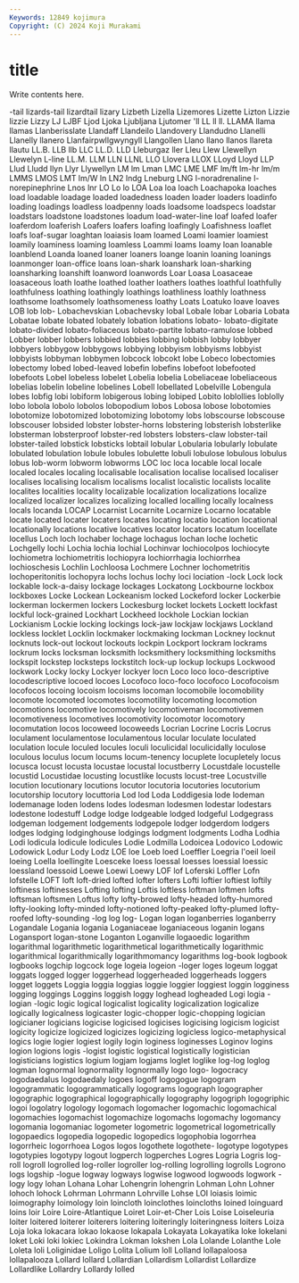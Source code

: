 ```yaml
---
Keywords: 12849 kojimura
Copyright: (C) 2024 Koji Murakami
---
```


# title

Write contents here.



-tail lizards-tail
lizardtail lizary Lizbeth Lizella Lizemores Lizette Lizton Lizzie lizzie Lizzy
LJ LJBF Ljod Ljoka Ljubljana Ljutomer 'll LL ll ll.
LLAMA llama llamas Llanberisslate Llandaff Llandeilo Llandovery Llandudno Llanelli Llanelly
llanero Llanfairpwllgwyngyll Llangollen Llano llano llanos llareta llautu LL.B. LLB
llb LLC LL.D. LLD Lleburgaz ller Lleu Llew Llewellyn Llewelyn
L-line LL.M. LLM LLN LLNL LLO Llovera LLOX LLoyd Lloyd
LLP Llud Lludd llyn Llyr Llywellyn LM lm Lman LMC
LME LMF lm/ft lm-hr lm/m LMMS LMOS LMT lm/W ln
LN2 lndg Lneburg LNG l-noradrenaline l-norepinephrine Lnos lnr LO Lo
lo LOA Loa loa loach Loachapoka loaches load loadable loadage
loaded loadedness loaden loader loaders loadinfo loading loadings loadless loadpenny
loads loadsome loadspecs loadstar loadstars loadstone loadstones loadum load-water-line loaf
loafed loafer loaferdom loaferish Loafers loafers loafing loafingly Loafishness loaflet
loafs loaf-sugar loaghtan loaiasis loam loamed Loami loamier loamiest loamily
loaminess loaming loamless Loammi loams loamy loan loanable loanblend Loanda
loaned loaner loaners loange loanin loaning loanings loanmonger loan-office loans
loan-shark loanshark loan-sharking loansharking loanshift loanword loanwords Loar Loasa Loasaceae
loasaceous loath loathe loathed loather loathers loathes loathful loathfully loathfulness
loathing loathingly loathings loathliness loathly loathness loathsome loathsomely loathsomeness loathy
Loats Loatuko loave loaves LOB lob lob- Lobachevskian Lobachevsky lobal
Lobale lobar Lobaria Lobata Lobatae lobate lobated lobately lobation lobations
lobato- lobato-digitate lobato-divided lobato-foliaceous lobato-partite lobato-ramulose lobbed Lobber lobber lobbers
lobbied lobbies lobbing lobbish lobby lobbyer lobbyers lobbygow lobbygows lobbying
lobbyism lobbyisms lobbyist lobbyists lobbyman lobbymen lobcock lobcokt lobe Lobeco
lobectomies lobectomy lobed lobed-leaved lobefin lobefins lobefoot lobefooted lobefoots Lobel
lobeless lobelet Lobelia lobelia Lobeliaceae lobeliaceous lobelias lobelin lobeline lobelines
Lobell lobellated Lobelville Lobengula lobes lobfig lobi lobiform lobigerous lobing
lobiped Lobito loblollies loblolly lobo lobola lobolo lobolos lobopodium lobos
Lobosa lobose lobotomies lobotomize lobotomized lobotomizing lobotomy lobs lobscourse lobscouse
lobscouser lobsided lobster lobster-horns lobstering lobsterish lobsterlike lobsterman lobsterproof lobster-red
lobsters lobsters-claw lobster-tail lobster-tailed lobstick lobsticks lobtail lobular Lobularia lobularly
lobulate lobulated lobulation lobule lobules lobulette lobuli lobulose lobulous lobulus
lobus lob-worm lobworm lobworms LOC loc loca locable local locale
localed locales localing localisable localisation localise localised localiser localises localising
localism localisms localist localistic localists localite localites localities locality localizable
localization localizations localize localized localizer localizes localizing localled localling locally
localness locals locanda LOCAP Locarnist Locarnite Locarnize Locarno locatable locate
located locater locaters locates locating locatio location locational locationally locations
locative locatives locator locators locatum locellate locellus Loch loch lochaber
lochage lochagus lochan loche lochetic Lochgelly lochi Lochia lochia lochial
Lochinvar lochiocolpos lochiocyte lochiometra lochiometritis lochiopyra lochiorrhagia lochiorrhea lochioschesis Lochlin
Lochloosa Lochmere Lochner lochometritis lochoperitonitis lochopyra lochs lochus lochy loci
lociation -lock Lock lock lockable lock-a-daisy lockage lockages Lockatong Lockbourne
lockbox lockboxes Locke Lockean Lockeanism locked Lockeford locker Lockerbie lockerman
lockermen lockers Lockesburg locket lockets Lockett lockfast lockful lock-grained Lockhart
Lockheed lockhole Lockian lockian Lockianism Lockie locking lockings lock-jaw lockjaw
lockjaws Lockland lockless locklet Locklin lockmaker lockmaking lockman Lockney locknut
locknuts lock-out lockout lockouts lockpin Lockport lockram lockrams lockrum locks
locksman locksmith locksmithery locksmithing locksmiths lockspit lockstep locksteps lockstitch lock-up
lockup lockups Lockwood lockwork Locky locky Lockyer lockyer locn Loco
loco loco-descriptive locodescriptive locoed locoes Locofoco loco-foco locofoco Locofocoism locofocos
locoing locoism locoisms locoman locomobile locomobility locomote locomoted locomotes locomotility
locomoting locomotion locomotions locomotive locomotively locomotiveman locomotivemen locomotiveness locomotives locomotivity
locomotor locomotory locomutation locos locoweed locoweeds Locrian Locrine Locris Locrus
loculament loculamentose loculamentous locular loculate loculated loculation locule loculed locules
loculi loculicidal loculicidally loculose loculous loculus locum locums locum-tenency locuplete
locupletely locus locusca locust locusta locustae locustal locustberry Locustdale locustelle
locustid Locustidae locusting locustlike locusts locust-tree Locustville locution locutionary locutions
locutor locutoria locutories locutorium locutorship locutory locuttoria Lod lod Loda
Loddigesia lode lodeman lodemanage loden lodens lodes lodesman lodesmen lodestar
lodestars lodestone lodestuff Lodge lodge lodgeable lodged lodgeful Lodgegrass lodgeman
lodgement lodgements lodgepole lodger lodgerdom lodgers lodges lodging lodginghouse lodgings
lodgment lodgments Lodha Lodhia Lodi lodicula lodicule lodicules Lodie Lodmilla
Lodoicea Lodovico Lodowic Lodowick Lodur Lody Lodz LOE loe Loeb
loed Loeffler Loegria l'oeil loeil loeing Loella loellingite Loesceke loess
loessal loesses loessial loessic loessland loessoid Loewe Loewi Loewy LOF
lof Loferski Loffler Lofn lofstelle LOFT loft loft-dried lofted lofter
lofters Lofti loftier loftiest loftily loftiness loftinesses Lofting lofting Loftis
loftless loftman loftmen lofts loftsman loftsmen Loftus lofty lofty-browed lofty-headed
lofty-humored lofty-looking lofty-minded lofty-notioned lofty-peaked lofty-plumed lofty-roofed lofty-sounding -log log
log- Logan logan loganberries loganberry Logandale Logania logania Loganiaceae loganiaceous
loganin logans Logansport logan-stone Loganton Loganville logaoedic logarithm logarithmal logarithmetic
logarithmetical logarithmetically logarithmic logarithmical logarithmically logarithmomancy logarithms log-book logbook logbooks
logchip logcock loge logeia logeion -loger loges logeum loggat loggats
logged logger loggerhead loggerheaded loggerheads loggers logget loggets Loggia loggia
loggias loggie loggier loggiest loggin logginess logging loggings Loggins loggish
loggy loghead logheaded Logi logia -logian -logic logic logical logicalist
logicality logicalization logicalize logically logicalness logicaster logic-chopper logic-chopping logician logicianer
logicians logicise logicised logicises logicising logicism logicist logicity logicize logicized
logicizes logicizing logicless logico-metaphysical logics logie logier logiest logily login
loginess loginesses Loginov logins logion logions logis -logist logistic logistical
logistically logistician logisticians logistics logium logjam logjams loglet loglike log-log
loglog logman lognormal lognormality lognormally logo logo- logocracy logodaedalus logodaedaly
logoes logoff logogogue logogram logogrammatic logogrammatically logograms logograph logographer logographic
logographical logographically logography logogriph logogriphic logoi logolatry logology logomach logomacher
logomachic logomachical logomachies logomachist logomachize logomachs logomachy logomancy logomania logomaniac
logometer logometric logometrical logometrically logopaedics logopedia logopedic logopedics logophobia logorrhea
logorrheic logorrhoea Logos logos logothete logothete- logotype logotypes logotypies logotypy
logout logperch logperches Logres Logria Logris log-roll logroll logrolled log-roller
logroller log-rolling logrolling logrolls Logrono logs logship -logue logway logways
logwise logwood logwoods logwork -logy logy lohan Lohana Lohar Lohengrin
lohengrin Lohman Lohn Lohner lohoch lohock Lohrman Lohrmann Lohrville Lohse
LOI loiasis loimic loimography loimology loin loincloth loinclothes loincloths loined
loinguard loins loir Loire Loire-Atlantique Loiret Loir-et-Cher Lois Loise Loiseleuria
loiter loitered loiterer loiterers loitering loiteringly loiteringness loiters Loiza Loja
loka lokacara lokao lokaose lokapala Lokayata Lokayatika loke lokelani loket
Loki loki lokiec Lokindra Lokman lokshen Lola Lolande Lolanthe Lole
Loleta loli Loliginidae Loligo Lolita Lolium loll Lolland lollapaloosa lollapalooza
Lollard lollard Lollardian Lollardism Lollardist Lollardize Lollardlike Lollardry Lollardy lolled
